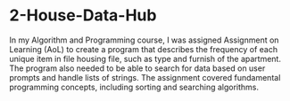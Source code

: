 # 2-House-Data-Hub

In my Algorithm and Programming course, I was assigned Assignment on Learning (AoL) to create a program that describes the frequency of each unique item in file housing file, such as type and furnish of the apartment. The program also needed to be able to search for data based on user prompts and handle lists of strings. The assignment covered fundamental programming concepts, including sorting and searching algorithms.
